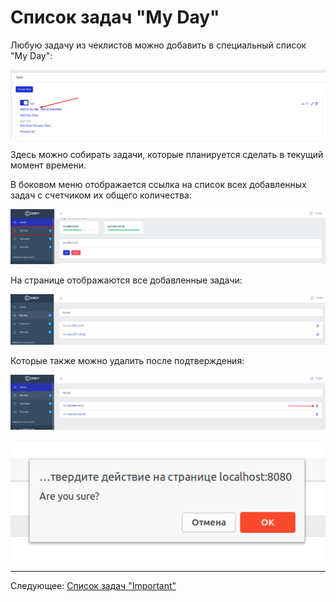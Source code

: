 # Список задач "My Day"

Любую задачу из чеклистов можно добавить в специальный список "My Day":

![](images/001.png)

Здесь можно собирать задачи, которые планируется сделать в текущий момент времени.

В боковом меню отображается ссылка на список всех добавленных задач с счетчиком их общего количества:

![](images/002.png)

На странице отображаются все добавленные задачи:

![](images/003.png)

Которые также можно удалить после подтверждения:

![](images/004.png)

![](images/005.png)

---

Следующее: [Список задач "Important"](../14-important-tasks/README.md)
